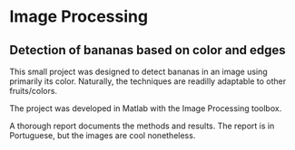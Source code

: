 # Image Processing
## Detection of bananas based on color and edges

This small project was designed to detect bananas in an image using primarily its color.
Naturally, the techniques are readilly adaptable to other fruits/colors.

The project was developed in Matlab with the Image Processing toolbox.

A thorough report documents the methods and results. The report is in Portuguese, but the images are cool nonetheless.
